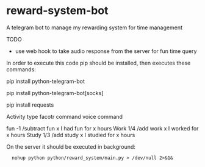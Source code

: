 # reward-system-bot
A telegram bot to manage my rewarding system for time management

TODO 
- use web hook to take audio response from the server for fun time query


In order to execute this code pip should be installed, then executes these commands:

pip install python-telegram-bot

pip install python-telegram-bot[socks]

pip install requests

Activity type   facotr          command                 voice command

fun             -1              /subtract fun x         I had fun for x hours 
Work            1/4             /add work x             I worked for x hours
Study           1/3             /add study x            I studied for x hours


On the server it should be executed in background:
      
      nohup python python/reward_system/main.py > /dev/null 2>&1&
